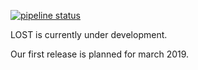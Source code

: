 [![pipeline status](https://gitlab.com/l3p-cv/lost/badges/master/pipeline.svg)](https://gitlab.com/l3p-cv/lost/pipelines)

LOST is currently under development.

Our first release is planned for march 2019.